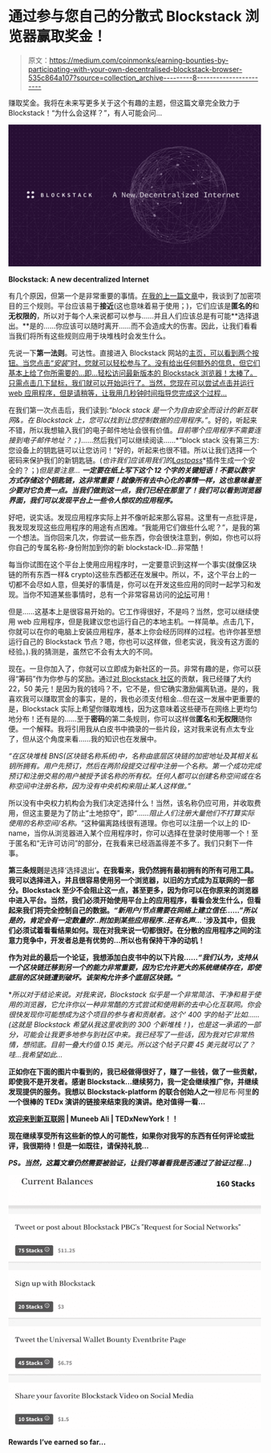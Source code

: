 # 通过参与您自己的分散式 Blockstack 浏览器赢取奖金！

> 原文：<https://medium.com/coinmonks/earning-bounties-by-participating-with-your-own-decentralised-blockstack-browser-535c864a107?source=collection_archive---------8----------------------->

赚取奖金。我将在未来写更多关于这个有趣的主题，但这篇文章完全致力于 Blockstack！“为什么会这样？”，有人可能会问…

![](img/b0952892f13e36813033eb00d66213ca.png)

**Blockstack: A new decentralized Internet**

有几个原因，但第一个是非常重要的事情。[在我的上一篇文章](/@bertbosman/bringing-crypto-to-the-masses-52dfec231c25)中，我谈到了加密项目的三个规则。平台应该易于**接近**(这也意味着易于使用；)，它们应该是**匿名的**和**无权限的**，所以对于每个人来说都可以参与……并且人们应该总是有可能**选择退出。**是的……你应该可以随时离开……而不会造成大的伤害。因此，让我们看看当我们将所有这些规则应用于块堆栈时会发生什么。

先说一下**第一法则**。可达性。直接进入 Blockstack 网站的[主页，可以看到两个按钮。当您点击“*安装*”时，您就可以轻松参与了。没有给出任何额外的信息，但它们基本上给了你所需要的…即…轻松访问最新版本的 Blockstack 浏览器！太棒了。只需点击几下鼠标，我们就可以开始运行了。当然，您现在可以尝试点击并运行 web 应用程序，但是请稍等，让我用几秒钟时间指导您完成这个过程…](https://blockstack.org)

在我们第一次点击后，我们读到:*“block stack 是一个为自由安全而设计的新互联网&。在 Blockstack 上，您可以找到让您控制数据的应用程序。”*。好的，听起来不错，所以我想输入我们的电子邮件地址会很有价值。*目前哪个应用程序不需要连接到电子邮件地址？；)*……然后我们可以继续阅读……*“block stack 没有第三方:您设备上的钥匙链可以让您访问！”好的，听起来也很不错。所以让我们选择一个密码来保护我们的新钥匙链。(*也许我们应该用我们的*[*Lastpass*](http://www.lastpass.com)*插件生成一个安全的？；)*但是要注意… **一定要在纸上写下这个 12 个字的关键短语！不要以数字方式存储这个钥匙链，这非常重要！就像所有去中心化的事情一样，这也意味着至少要对它负责一点。当我们做到这一点，我们已经在那里了！我们可以看到浏览器界面，我们可以发现平台上一些令人惊叹的应用程序。***

好吧，说实话。发现应用程序实际上并不像听起来那么容易。这里有一点批评是，我发现发现这些应用程序的用途有点困难。“我能用它们做些什么呢？”，是我的第一个想法。当你回来几次，你尝试一些东西，你会很快注意到，例如，你也可以将你自己的专属名称-身份附加到你的新 blockstack-ID...非常酷！

每当你试图在这个平台上使用应用程序时，一定要意识到这样一个事实(就像区块链的所有东西一样& crypto)这些东西都还在发展中。所以，不，这个平台上的一切都不会尽如人意，但美好的事情是，你可以在开发这些应用的同时一起学习和发现。当你不知道某些事情时，总有一个非常容易访问的[论坛](https://forum.blockstack.org/)可用！

但是……这基本上是很容易开始的。它工作得很好，不是吗？当然，您可以继续使用 web 应用程序，但是我建议您也运行自己的本地主机。一样简单。点击几下，你就可以在你的电脑上安装应用程序，基本上你会经历同样的过程。也许你甚至想运行自己的 Blockstack 节点？嗯，你也可以这样做，但老实说，我没有这方面的经验。).我的猜测是，虽然它不会有太大的不同。

现在。一旦你加入了，你就可以立即成为新社区的一员。非常有趣的是，你可以获得“筹码”作为你参与的奖励。通过[对 Blockstack 社区](https://contribute.blockstack.org)的贡献，我已经赚了大约 22，50 美元！是因为我的钱吗？不，它不是，但它确实激励偏离轨道。是的，我喜欢我可以赚取赏金的事实，是的，我也必须支付租金…但在这一发展中更重要的是，Blockstack 实际上希望你赚取堆栈，因为这意味着这些硬币在网络上更均匀地分布！还有是的……至于**密码**的第二条规则，你可以这样做**匿名**和**无权限**随你便。一个解释。我将引用我从白皮书中摘录的一些片段，这对我来说有点太专业了，但从这个角度来看……我的知识也在发展中。

*“在区块堆栈 BNS(区块链名称系统)中，名称由底层区块链的加密地址及其相关私钥所拥有。用户先预订，然后在两阶段提交过程中注册一个名称。第一个成功完成预订和注册交易的用户被授予该名称的所有权。任何人都可以创建名称空间或在名称空间中注册名称，因为没有中央机构来阻止某人这样做。”*

所以没有中央权力机构会为我们决定选择什么！当然，该名称仍应可用，并收取费用，但这主要是为了防止“土地掠夺”，即“*……阻止人们注册大量他们不打算实际使用的名称空间/名称。*“这种偏离路线很有道理。你也可以注册一个以上的 ID-name，当你从浏览器进入某个应用程序时，你可以选择在登录时使用哪一个！至于匿名和“无许可访问”的部分，在我看来已经涵盖得差不多了。我们只剩下一件事。

**第三条规则**是选择‘选择退出’**。在我看来，我仍然拥有最初拥有的所有可用工具。我可以选择进入，并且很容易使用另一个浏览器，以旧的方式成为互联网的一部分。Blockstack 至少不会阻止这一点，甚至更多，因为你可以在你原来的浏览器中进入平台。当然，我们必须开始使用平台上的应用程序，看看会发生什么，但看起来我们将完全控制自己的数据。*“新用户/节点需要在网络上建立信任……”*所以是的，肯定会有一定数量的'*..附加到某些应用程序..还有名声…* '涉及其中，但我们必须试着看看结果如何。现在对我来说一切都很好。在分散的应用程序之间的注意力竞争中，开发者总是有优势的…所以也有保持干净的动机！**

**作为对此的最后一个论证，我想添加白皮书中的以下片段……*“我们认为，支持从一个区块链迁移到另一个的能力非常重要，因为它允许更大的系统继续存在，即使底层的区块链遭到破坏。该架构允许多个底层区块链。”***

**所以对于结论来说。对我来说，Blockstack 似乎是一个非常简洁、干净和易于使用的浏览器，它允许你以一种非常酷的方式尝试和使用新的去中心化互联网。你会很快发现你可能想成为这个项目的参与者和贡献者。这个' *400 字的帖子*'比如……*(这就是 Blockstack 希望从我这里收到的 300 个新堆栈！)*，也是这一承诺的一部分，可能会让我更多地参与到社区中来。我已经写了一些话，因为我对它非常热情，想彻底。目前一叠大约值 0.15 美元。所以这个帖子只要 45 美元就可以了？*哇…我希望如此…**

**正如你在下面的图片中看到的，我已经做得很好了，赚了一些钱，做了一些贡献，即使我不是开发者。感谢 Blockstack…继续努力，我一定会继续推广你，并继续发现提供的服务。我想以 Blockstack-platform 的联合创始人之一**穆尼布·阿里**的一个很棒的 TEDx 演讲的链接来结束我的演讲。绝对值得一看…**

**[**欢迎来到新互联网**](https://youtu.be/qtOIh93Hvuw) | Muneeb Ali | TEDxNewYork！！**

**现在继续享受所有这些新的惊人的可能性，如果你对我写的东西有任何评论或批评，我很期待！但是一如既往，请保持礼貌…**

***PS。当然，这篇文章仍然需要被验证，让我们等着看我是否通过了验证过程…)***

**![](img/0e40dda0f9b3c919869ab5e29e9c3585.png)**

**Rewards I’ve earned so far…**
